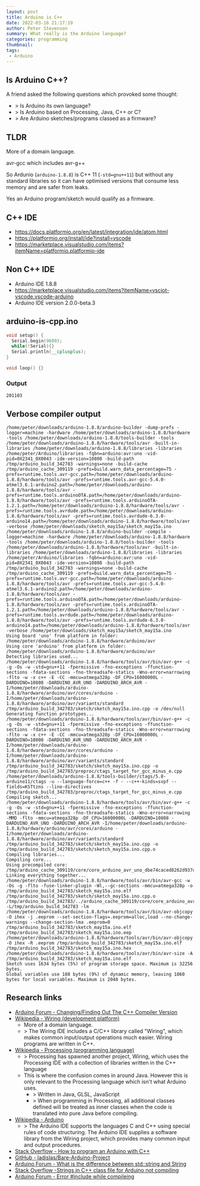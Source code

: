 ```yaml
---
layout: post
title: Arduino is C++
date: 2022-03-16 21:17:19
author: Peter Stevenson
summary: What really is the Arduino language?
categories: programming
thumbnail:
tags:
 - Arduino
---
```


## Is Arduino C++?

A friend asked the following questions which provoked some thought:

* \> Is Arduino its own language?
* \> Is Arduino based on Processing, Java, C++ or C?
* \> Are Arduino sketches/programs classed as a firmware?

## TLDR

More of a domain language.

avr-gcc which includes avr-g++

So Ardunio (`arduino-1.8.8`) is C++ 11 (`-std=gnu++11`) but without any standard libraries so it can have optimised versions that consume less memory and are safer from leaks.

Yes an Arduino program/sketch would qualify as a firmware.

##  C++ IDE

* <https://docs.platformio.org/en/latest/integration/ide/atom.html>
* <https://platformio.org/install/ide?install=vscode>
* <https://marketplace.visualstudio.com/items?itemName=platformio.platformio-ide>

## Non C++ IDE

* Arduino IDE 1.8.8
* <https://marketplace.visualstudio.com/items?itemName=vsciot-vscode.vscode-arduino>
* Arduino IDE version 2.0.0-beta.3

## arduino-is-cpp.ino

```cpp
void setup() {
  Serial.begin(9600);
  while(!Serial){}
  Serial.println(__cplusplus);
}

void loop() {}
```

### Output

```
201103
```

## Verbose compiler output 

```
/home/peter/downloads/arduino-1.8.8/arduino-builder -dump-prefs -logger=machine -hardware /home/peter/downloads/arduino-1.8.8/hardware -tools /home/peter/downloads/arduino-1.8.8/tools-builder -tools /home/peter/downloads/arduino-1.8.8/hardware/tools/avr -built-in-libraries /home/peter/downloads/arduino-1.8.8/libraries -libraries /home/peter/Arduino/libraries -fqbn=arduino:avr:uno -vid-pid=0X2341_0X0043 -ide-version=10808 -build-path /tmp/arduino_build_342783 -warnings=none -build-cache /tmp/arduino_cache_309119 -prefs=build.warn_data_percentage=75 -prefs=runtime.tools.avr-gcc.path=/home/peter/downloads/arduino-1.8.8/hardware/tools/avr -prefs=runtime.tools.avr-gcc-5.4.0-atmel3.6.1-arduino2.path=/home/peter/downloads/arduino-1.8.8/hardware/tools/avr -prefs=runtime.tools.arduinoOTA.path=/home/peter/downloads/arduino-1.8.8/hardware/tools/avr -prefs=runtime.tools.arduinoOTA-1.2.1.path=/home/peter/downloads/arduino-1.8.8/hardware/tools/avr -prefs=runtime.tools.avrdude.path=/home/peter/downloads/arduino-1.8.8/hardware/tools/avr -prefs=runtime.tools.avrdude-6.3.0-arduino14.path=/home/peter/downloads/arduino-1.8.8/hardware/tools/avr -verbose /home/peter/downloads/sketch_may15a/sketch_may15a.ino
/home/peter/downloads/arduino-1.8.8/arduino-builder -compile -logger=machine -hardware /home/peter/downloads/arduino-1.8.8/hardware -tools /home/peter/downloads/arduino-1.8.8/tools-builder -tools /home/peter/downloads/arduino-1.8.8/hardware/tools/avr -built-in-libraries /home/peter/downloads/arduino-1.8.8/libraries -libraries /home/peter/Arduino/libraries -fqbn=arduino:avr:uno -vid-pid=0X2341_0X0043 -ide-version=10808 -build-path /tmp/arduino_build_342783 -warnings=none -build-cache /tmp/arduino_cache_309119 -prefs=build.warn_data_percentage=75 -prefs=runtime.tools.avr-gcc.path=/home/peter/downloads/arduino-1.8.8/hardware/tools/avr -prefs=runtime.tools.avr-gcc-5.4.0-atmel3.6.1-arduino2.path=/home/peter/downloads/arduino-1.8.8/hardware/tools/avr -prefs=runtime.tools.arduinoOTA.path=/home/peter/downloads/arduino-1.8.8/hardware/tools/avr -prefs=runtime.tools.arduinoOTA-1.2.1.path=/home/peter/downloads/arduino-1.8.8/hardware/tools/avr -prefs=runtime.tools.avrdude.path=/home/peter/downloads/arduino-1.8.8/hardware/tools/avr -prefs=runtime.tools.avrdude-6.3.0-arduino14.path=/home/peter/downloads/arduino-1.8.8/hardware/tools/avr -verbose /home/peter/downloads/sketch_may15a/sketch_may15a.ino
Using board 'uno' from platform in folder: /home/peter/downloads/arduino-1.8.8/hardware/arduino/avr
Using core 'arduino' from platform in folder: /home/peter/downloads/arduino-1.8.8/hardware/arduino/avr
Detecting libraries used...
/home/peter/downloads/arduino-1.8.8/hardware/tools/avr/bin/avr-g++ -c -g -Os -w -std=gnu++11 -fpermissive -fno-exceptions -ffunction-sections -fdata-sections -fno-threadsafe-statics -Wno-error=narrowing -flto -w -x c++ -E -CC -mmcu=atmega328p -DF_CPU=16000000L -DARDUINO=10808 -DARDUINO_AVR_UNO -DARDUINO_ARCH_AVR -I/home/peter/downloads/arduino-1.8.8/hardware/arduino/avr/cores/arduino -I/home/peter/downloads/arduino-1.8.8/hardware/arduino/avr/variants/standard /tmp/arduino_build_342783/sketch/sketch_may15a.ino.cpp -o /dev/null
Generating function prototypes...
/home/peter/downloads/arduino-1.8.8/hardware/tools/avr/bin/avr-g++ -c -g -Os -w -std=gnu++11 -fpermissive -fno-exceptions -ffunction-sections -fdata-sections -fno-threadsafe-statics -Wno-error=narrowing -flto -w -x c++ -E -CC -mmcu=atmega328p -DF_CPU=16000000L -DARDUINO=10808 -DARDUINO_AVR_UNO -DARDUINO_ARCH_AVR -I/home/peter/downloads/arduino-1.8.8/hardware/arduino/avr/cores/arduino -I/home/peter/downloads/arduino-1.8.8/hardware/arduino/avr/variants/standard /tmp/arduino_build_342783/sketch/sketch_may15a.ino.cpp -o /tmp/arduino_build_342783/preproc/ctags_target_for_gcc_minus_e.cpp
/home/peter/downloads/arduino-1.8.8/tools-builder/ctags/5.8-arduino11/ctags -u --language-force=c++ -f - --c++-kinds=svpf --fields=KSTtzns --line-directives /tmp/arduino_build_342783/preproc/ctags_target_for_gcc_minus_e.cpp
Compiling sketch...
/home/peter/downloads/arduino-1.8.8/hardware/tools/avr/bin/avr-g++ -c -g -Os -w -std=gnu++11 -fpermissive -fno-exceptions -ffunction-sections -fdata-sections -fno-threadsafe-statics -Wno-error=narrowing -MMD -flto -mmcu=atmega328p -DF_CPU=16000000L -DARDUINO=10808 -DARDUINO_AVR_UNO -DARDUINO_ARCH_AVR -I/home/peter/downloads/arduino-1.8.8/hardware/arduino/avr/cores/arduino -I/home/peter/downloads/arduino-1.8.8/hardware/arduino/avr/variants/standard /tmp/arduino_build_342783/sketch/sketch_may15a.ino.cpp -o /tmp/arduino_build_342783/sketch/sketch_may15a.ino.cpp.o
Compiling libraries...
Compiling core...
Using precompiled core: /tmp/arduino_cache_309119/core/core_arduino_avr_uno_dbe74caced8262d937c72ad4123d41cb.a
Linking everything together...
/home/peter/downloads/arduino-1.8.8/hardware/tools/avr/bin/avr-gcc -w -Os -g -flto -fuse-linker-plugin -Wl,--gc-sections -mmcu=atmega328p -o /tmp/arduino_build_342783/sketch_may15a.ino.elf /tmp/arduino_build_342783/sketch/sketch_may15a.ino.cpp.o /tmp/arduino_build_342783/../arduino_cache_309119/core/core_arduino_avr_uno_dbe74caced8262d937c72ad4123d41cb.a -L/tmp/arduino_build_342783 -lm
/home/peter/downloads/arduino-1.8.8/hardware/tools/avr/bin/avr-objcopy -O ihex -j .eeprom --set-section-flags=.eeprom=alloc,load --no-change-warnings --change-section-lma .eeprom=0 /tmp/arduino_build_342783/sketch_may15a.ino.elf /tmp/arduino_build_342783/sketch_may15a.ino.eep
/home/peter/downloads/arduino-1.8.8/hardware/tools/avr/bin/avr-objcopy -O ihex -R .eeprom /tmp/arduino_build_342783/sketch_may15a.ino.elf /tmp/arduino_build_342783/sketch_may15a.ino.hex
/home/peter/downloads/arduino-1.8.8/hardware/tools/avr/bin/avr-size -A /tmp/arduino_build_342783/sketch_may15a.ino.elf
Sketch uses 1634 bytes (5%) of program storage space. Maximum is 32256 bytes.
Global variables use 188 bytes (9%) of dynamic memory, leaving 1860 bytes for local variables. Maximum is 2048 bytes.
```

## Research links

* [Arduino Forum - Changing/Finding Out The C++ Compiler Version](https://forum.arduino.cc/t/changing-finding-out-the-c-compiler-version/604413/2)
* [Wikipedia - Wiring (development platform)](https://en.wikipedia.org/wiki/Wiring_(development_platform))
	* More of a domain language.
	* \> The Wiring IDE includes a C/C++ library called "Wiring", which makes common input/output operations much easier. Wiring programs are written in C++.
* [Wikipedia - Processing (programming language)](https://en.wikipedia.org/wiki/Processing_(programming_language))
	* \> Processing has spawned another project, Wiring, which uses the Processing IDE with a collection of libraries written in the C++ language
	* This is where the confusion comes in around Java. However this is only relevant to the Processing language which isn't what Arduino uses.
		* \> Written in	Java, GLSL, JavaScript
		* \> When programming in Processing, all additional classes defined will be treated as inner classes when the code is translated into pure Java before compiling.
* [Wikipedia - Arduino](https://en.wikipedia.org/wiki/Arduino)
	* \> The Arduino IDE supports the languages C and C++ using special rules of code structuring. The Arduino IDE supplies a software library from the Wiring project, which provides many common input and output procedures.
* [Stack Overflow - How to program an Arduino with C++](https://stackoverflow.com/questions/18523577/how-to-program-an-arduino-with-c)
* [GitHub - ladislas/Bare-Arduino-Project](https://github.com/ladislas/Bare-Arduino-Project)
* [Arduino Forum - What is the difference between std::string and String](https://forum.arduino.cc/t/what-is-the-difference-between-std-string-and-string/641910)
* [Stack Overflow -Strings in C++ class file for Arduino not compiling](https://stackoverflow.com/questions/10612385/strings-in-c-class-file-for-arduino-not-compiling)
* [Arduino Forum - Error #include <string> while compileing](https://forum.arduino.cc/t/error-include-string-while-compileing/411001)

